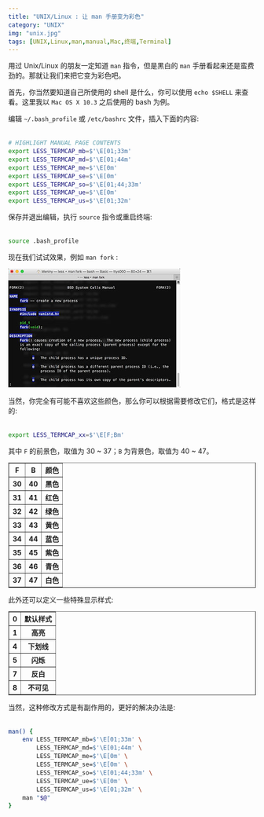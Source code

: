 ```yaml
---
title: "UNIX/Linux : 让 man 手册变为彩色"
category: "UNIX"
img: "unix.jpg"
tags: [UNIX,Linux,man,manual,Mac,终端,Terminal]
---
```

用过 Unix/Linux 的朋友一定知道 `man` 指令，但是黑白的 `man` 手册看起来还是蛮费劲的。那就让我们来把它变为彩色吧。

首先，你当然要知道自己所使用的 shell 是什么，你可以使用 `echo $SHELL` 来查看。这里我以 `Mac OS X 10.3` 之后使用的 bash 为例。

编辑 `~/.bash_profile` 或 `/etc/bashrc` 文件，插入下面的内容:

```sh

# HIGHLIGHT MANUAL PAGE CONTENTS
export LESS_TERMCAP_mb=$'\E[01;33m'
export LESS_TERMCAP_md=$'\E[01;44m'
export LESS_TERMCAP_me=$'\E[0m'
export LESS_TERMCAP_se=$'\E[0m'
export LESS_TERMCAP_so=$'\E[01;44;33m'
export LESS_TERMCAP_ue=$'\E[0m'
export LESS_TERMCAP_us=$'\E[01;32m'

```

保存并退出编辑，执行 `source` 指令或重启终端:

```sh

source .bash_profile

```

现在我们试试效果，例如 `man fork` :

![man fork](/assets/images/posts/content/2013-11-05-12-00-00-UNIX_Man.jpg)


当然，你完全有可能不喜欢这些颜色，那么你可以根据需要修改它们，格式是这样的:

```sh

export LESS_TERMCAP_xx=$'\E[F;Bm'

```

其中 `F` 的前景色，取值为 30 ~ 37；`B` 为背景色，取值为 40 ~ 47。

<table border="1" class="table table-bordered table-striped table-condensed">
<tr><th>F</th><th>B</th><th>颜色</th></tr>
<tr><th>30</th><th>40</th><th>黑色</th></tr>
<tr><th>31</th><th>41</th><th>红色</th></tr>
<tr><th>32</th><th>42</th><th>绿色</th></tr>
<tr><th>33</th><th>43</th><th>黄色</th></tr>
<tr><th>34</th><th>44</th><th>蓝色</th></tr>
<tr><th>35</th><th>45</th><th>紫色</th></tr>
<tr><th>36</th><th>46</th><th>青色</th></tr>
<tr><th>37</th><th>47</th><th>白色</th></tr>
</table>

此外还可以定义一些特殊显示样式:

<table border="1" class="table table-bordered table-striped table-condensed">
<tr><th>0</th><th>默认样式</th></tr>
<tr><th>1</th><th>高亮</th></tr>
<tr><th>4</th><th>下划线</th></tr>
<tr><th>5</th><th>闪烁</th></tr>
<tr><th>7</th><th>反白</th></tr>
<tr><th>8</th><th>不可见</th></tr>
</table>

当然，这种修改方式是有副作用的，更好的解决办法是:

```sh

man() {
	env LESS_TERMCAP_mb=$'\E[01;33m' \
		LESS_TERMCAP_md=$'\E[01;44m' \
		LESS_TERMCAP_me=$'\E[0m' \
		LESS_TERMCAP_se=$'\E[0m' \
		LESS_TERMCAP_so=$'\E[01;44;33m' \
		LESS_TERMCAP_ue=$'\E[0m' \
		LESS_TERMCAP_us=$'\E[01;32m' \
	man "$@"
}

```





